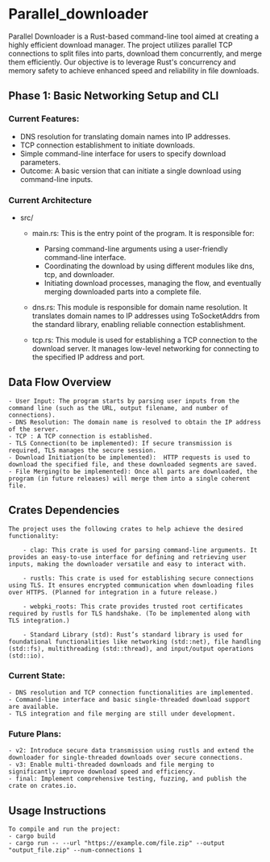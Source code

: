 # Parallel_downloader

Parallel Downloader is a Rust-based command-line tool aimed at creating a highly efficient download manager. The project utilizes parallel TCP connections to split files into parts, download them concurrently, and merge them efficiently. Our objective is to leverage Rust's concurrency and memory safety to achieve enhanced speed and reliability in file downloads.

## Phase 1: Basic Networking Setup and CLI

### Current Features:
- DNS resolution for translating domain names into IP addresses.
- TCP connection establishment to initiate downloads.
- Simple command-line interface for users to specify download parameters.
- Outcome: A basic version that can initiate a single download using command-line inputs.

### Current Architecture

 - src/
    - main.rs: This is the entry point of the program. It is responsible for:
        - Parsing command-line arguments using a user-friendly command-line interface.
        - Coordinating the download by using different modules like dns, tcp, and downloader.
        - Initiating download processes, managing the flow, and eventually merging downloaded parts into a complete file.
    - dns.rs: This module is responsible for domain name resolution. It translates domain names to IP addresses using ToSocketAddrs from the standard library, enabling reliable connection establishment.

    - tcp.rs: This module is used for establishing a TCP connection to the download server. It manages low-level networking for connecting to the specified IP address and port.


## Data Flow Overview
    - User Input: The program starts by parsing user inputs from the command line (such as the URL, output filename, and number of connections).
    - DNS Resolution: The domain name is resolved to obtain the IP address of the server.
    - TCP : A TCP connection is established. 
    - TLS Connection(to be implemented): If secure transmission is required, TLS manages the secure session.
    - Download Initiation(to be implemented):  HTTP requests is used to download the specified file, and these downloaded segments are saved.
    - File Merging(to be implemented): Once all parts are downloaded, the program (in future releases) will merge them into a single coherent file.

## Crates Dependencies
    The project uses the following crates to help achieve the desired functionality:

        - clap: This crate is used for parsing command-line arguments. It provides an easy-to-use interface for defining and retrieving user inputs, making the downloader versatile and easy to interact with.

        - rustls: This crate is used for establishing secure connections using TLS. It ensures encrypted communication when downloading files over HTTPS. (Planned for integration in a future release.)

        - webpki_roots: This crate provides trusted root certificates required by rustls for TLS handshake. (To be implemented along with TLS integration.)

        - Standard Library (std): Rust’s standard library is used for foundational functionalities like networking (std::net), file handling (std::fs), multithreading (std::thread), and input/output operations (std::io).


### Current State:
 
    - DNS resolution and TCP connection functionalities are implemented.
    - Command-line interface and basic single-threaded download support are available.
    - TLS integration and file merging are still under development.
 
### Future Plans:
 
    - v2: Introduce secure data transmission using rustls and extend the downloader for single-threaded downloads over secure connections.
    - v3: Enable multi-threaded downloads and file merging to significantly improve download speed and efficiency.
    - final: Implement comprehensive testing, fuzzing, and publish the crate on crates.io.
 
## Usage Instructions
    To compile and run the project:
    - cargo build
    - cargo run -- --url "https://example.com/file.zip" --output "output_file.zip" --num-connections 1